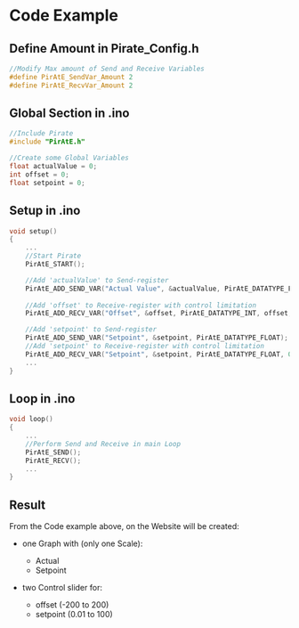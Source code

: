 # Code Example


## Define Amount in Pirate_Config.h

```c++
//Modify Max amount of Send and Receive Variables
#define PirAtE_SendVar_Amount 2
#define PirAtE_RecvVar_Amount 2
```

## Global Section in .ino

```c++
//Include Pirate
#include "PirAtE.h"

//Create some Global Variables
float actualValue = 0;
int offset = 0;
float setpoint = 0;

```


## Setup in .ino

```c++
void setup()
{
    ...
    //Start Pirate
    PirAtE_START();

    //Add 'actualValue' to Send-register
    PirAtE_ADD_SEND_VAR("Actual Value", &actualValue, PirAtE_DATATYPE_FLOAT);
    
    //Add 'offset' to Receive-register with control limitation
    PirAtE_ADD_RECV_VAR("Offset", &offset, PirAtE_DATATYPE_INT, offset, 200, -200);

    //Add 'setpoint' to Send-register
    PirAtE_ADD_SEND_VAR("Setpoint", &setpoint, PirAtE_DATATYPE_FLOAT);
    //Add 'setpoint' to Receive-register with control limitation
    PirAtE_ADD_RECV_VAR("Setpoint", &setpoint, PirAtE_DATATYPE_FLOAT, 0, 100, 0.01);
    ...
}
```

## Loop in .ino

```c++
void loop()
{
    ...
    //Perform Send and Receive in main Loop
    PirAtE_SEND();
    PirAtE_RECV();
    ...
}
```

## Result

From the Code example above, on the Website will be created:

- one Graph with (only one Scale):
    - Actual
    - Setpoint

- two Control slider for:
    - offset (-200 to 200)
    - setpoint (0.01 to 100)